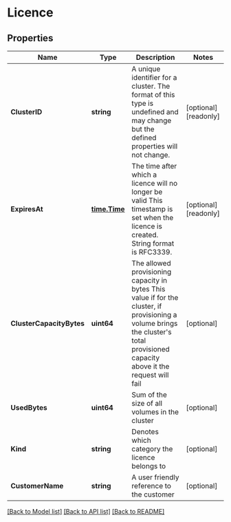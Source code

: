 # Licence

## Properties

Name | Type | Description | Notes
------------ | ------------- | ------------- | -------------
**ClusterID** | **string** | A unique identifier for a cluster. The format of this type is undefined and may change but the defined properties will not change.  | [optional] [readonly] 
**ExpiresAt** | [**time.Time**](time.Time.md) | The time after which a licence will no longer be valid This timestamp is set when the licence is created. String format is RFC3339.  | [optional] [readonly] 
**ClusterCapacityBytes** | **uint64** | The allowed provisioning capacity in bytes This value if for the cluster, if provisioning a volume brings the cluster&#39;s total provisioned capacity above it the request will fail  | [optional] 
**UsedBytes** | **uint64** | Sum of the size of all volumes in the cluster  | [optional] 
**Kind** | **string** | Denotes which category the licence belongs to  | [optional] 
**CustomerName** | **string** | A user friendly reference to the customer  | [optional] 

[[Back to Model list]](../README.md#documentation-for-models) [[Back to API list]](../README.md#documentation-for-api-endpoints) [[Back to README]](../README.md)


